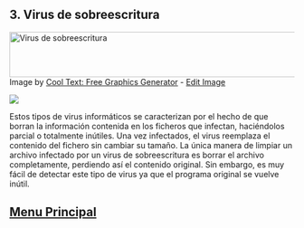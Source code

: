 ## 3. Virus de sobreescritura
<a href="https://cooltext.com"><img src="https://images.cooltext.com/5136278.png" width="746" height="80" alt="Virus de sobreescritura" /></a>
<br />Image by <a href="https://cooltext.com">Cool Text: Free Graphics Generator</a> - <a href="https://cooltext.com/Edit-Logo?LogoID=2840327670">Edit Image</a>

![](https://0901.static.prezi.com/preview/g64n7mqakot2sqbjr56zzqvcsl6jc3sachvcdoaizecfr3dnitcq_0_0.png)

Estos tipos de virus informáticos se caracterizan por el hecho de que borran la información contenida en los ficheros que infectan, haciéndolos parcial o totalmente inútiles. Una vez infectados, el virus reemplaza el contenido del fichero sin cambiar su tamaño. La única manera de limpiar un archivo infectado por un virus de sobreescritura es borrar el archivo completamente, perdiendo así el contenido original. Sin embargo, es muy fácil de detectar este tipo de virus ya que el programa original se vuelve inútil.

## [ Menu Principal ](https://alfonsodeltoro.github.io/Tipos-de-virus/)
